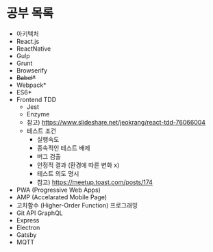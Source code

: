 # 공부 목록

- 아키텍처
- React.js
- ReactNative
- Gulp
- Grunt
- Browserify
- ~~Babel*~~
- Webpack*
- ES6*
- Frontend TDD
    - Jest
    - Enzyme
    - 참고) https://www.slideshare.net/jeokrang/react-tdd-76066004
    - 테스트 조건 
        - 실행속도
        - 종속적인 테스트 배제
        - 버그 검출
        - 안정적 결과 (환경에 따른 변화 x)
        - 테스트 의도 명시
        - 참고) https://meetup.toast.com/posts/174
- PWA (Progressive Web Apps)
- AMP (Accelarated Mobile Page)
- 고차함수 (Higher-Order Function) 프로그래밍
- Git API GraphQL
- Express
- Electron
- Gatsby
- MQTT
